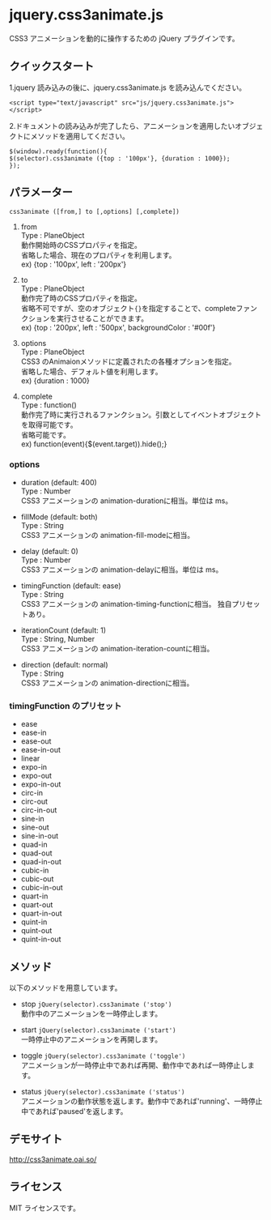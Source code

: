 # jquery.css3animate.js

CSS3 アニメーションを動的に操作するための jQuery プラグインです。

## クイックスタート

1.jquery 読み込みの後に、jquery.css3animate.js を読み込んでください。

    <script type="text/javascript" src="js/jquery.css3animate.js"></script>

2.ドキュメントの読み込みが完了したら、アニメーションを適用したいオブジェクトにメソッドを適用してください。

    $(window).ready(function(){
    $(selector).css3animate ({top : '100px'}, {duration : 1000});
    });


## パラメーター

    css3animate ([from,] to [,options] [,complete])

1. from  
Type : PlaneObject  
動作開始時のCSSプロパティを指定。  
省略した場合、現在のプロパティを利用します。  
ex) {top : '100px', left : '200px'}  

2. to  
Type :  PlaneObject  
動作完了時のCSSプロパティを指定。  
省略不可ですが、空のオブジェクト`{}`を指定することで、completeファンクションを実行させることができます。  
ex) {top : '200px', left : '500px', backgroundColor : '#00f'}  

3. options  
Type : PlaneObject  
CSS3 のAnimaionメソッドに定義されたの各種オプションを指定。  
省略した場合、デフォルト値を利用します。  
ex) {duration : 1000}  

4. complete  
Type : function()  
動作完了時に実行されるファンクション。引数としてイベントオブジェクトを取得可能です。  
省略可能です。  
ex) function(event){$(event.target)).hide();}  


### options
* duration (default: 400)  
Type : Number  
CSS3 アニメーションの animation-durationに相当。単位は ms。  

* fillMode (default: both)  
Type : String  
CSS3 アニメーションの animation-fill-modeに相当。  

* delay (default: 0)  
Type : Number  
CSS3 アニメーションの animation-delayに相当。単位は ms。  

* timingFunction (default: ease)  
Type : String  
CSS3 アニメーションの animation-timing-functionに相当。
独自プリセットあり。

* iterationCount (default: 1)  
Type : String, Number  
CSS3 アニメーションの animation-iteration-countに相当。  

* direction (default: normal)  
Type : String  
CSS3 アニメーションの animation-directionに相当。  


### timingFunction のプリセット
* ease
* ease-in
* ease-out
* ease-in-out
* linear
* expo-in
* expo-out
* expo-in-out
* circ-in
* circ-out
* circ-in-out
* sine-in
* sine-out
* sine-in-out
* quad-in
* quad-out
* quad-in-out
* cubic-in
* cubic-out
* cubic-in-out
* quart-in
* quart-out
* quart-in-out
* quint-in
* quint-out
* quint-in-out


## メソッド
以下のメソッドを用意しています。  

* stop `jQuery(selector).css3animate ('stop')`  
動作中のアニメーションを一時停止します。  

* start `jQuery(selector).css3animate ('start')`  
一時停止中のアニメーションを再開します。  

* toggle `jQuery(selector).css3animate ('toggle')`  
アニメーションが一時停止中であれば再開、動作中であれば一時停止します。  

* status `jQuery(selector).css3animate ('status')`  
アニメーションの動作状態を返します。動作中であれば'running'、一時停止中であれば'paused'を返します。  


## デモサイト

http://css3animate.oai.so/


## ライセンス

MIT ライセンスです。

